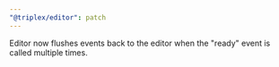 ```yaml
---
"@triplex/editor": patch
---
```


Editor now flushes events back to the editor when the "ready" event is called
multiple times.

